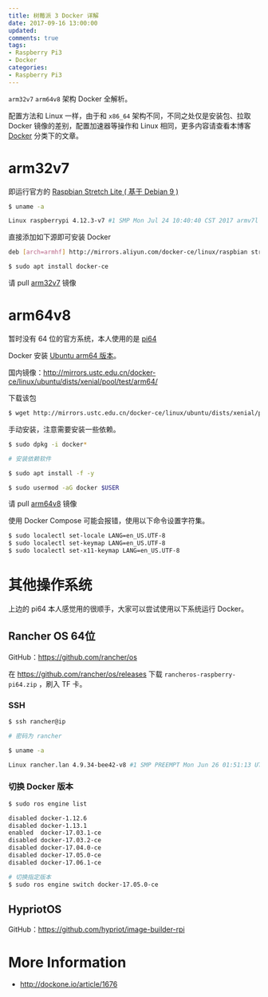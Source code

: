 ```yaml
---
title: 树莓派 3 Docker 详解
date: 2017-09-16 13:00:00
updated:
comments: true
tags:
- Raspberry Pi3
- Docker
categories:
- Raspberry Pi3
---
```


`arm32v7` `arm64v8` 架构 Docker 全解析。

<!--more-->

配置方法和 Linux 一样，由于和 `x86_64` 架构不同，不同之处仅是安装包、拉取 Docker 镜像的差别，配置加速器等操作和 Linux 相同，更多内容请查看本博客 [Docker](https://www.khs1994.com/categories/Docker/) 分类下的文章。

# arm32v7

即运行官方的 [Raspbian Stretch Lite ( 基于 Debian 9 )](https://www.raspberrypi.org/downloads/raspbian/)

```bash
$ uname -a

Linux raspberrypi 4.12.3-v7 #1 SMP Mon Jul 24 10:40:40 CST 2017 armv7l GNU/Linux
```

直接添加如下源即可安装 Docker

```bash
deb [arch=armhf] http://mirrors.aliyun.com/docker-ce/linux/raspbian stretch test
```

```bash
$ sudo apt install docker-ce
```

请 pull [arm32v7](https://hub.docker.com/u/arm32v7/) 镜像

# arm64v8

暂时没有 64 位的官方系统，本人使用的是 [pi64](https://www.khs1994.com/raspberry-pi3/arm64v8.html)

Docker 安装 [Ubuntu arm64 版本](https://download.docker.com/linux/ubuntu/dists/xenial/pool/test/arm64/)。

国内镜像：http://mirrors.ustc.edu.cn/docker-ce/linux/ubuntu/dists/xenial/pool/test/arm64/

下载该包

```bash
$ wget http://mirrors.ustc.edu.cn/docker-ce/linux/ubuntu/dists/xenial/pool/test/arm64/docker-ce_17.10.0~ce~rc1-0~ubuntu_arm64.deb
```

手动安装，注意需要安装一些依赖。

```bash
$ sudo dpkg -i docker*

# 安装依赖软件

$ sudo apt install -f -y

$ sudo usermod -aG docker $USER
```

请 pull [arm64v8](https://hub.docker.com/u/arm64v8/) 镜像

使用 Docker Compose 可能会报错，使用以下命令设置字符集。

```bash
$ sudo localectl set-locale LANG=en_US.UTF-8
$ sudo localectl set-keymap LANG=en_US.UTF-8
$ sudo localectl set-x11-keymap LANG=en_US.UTF-8
```

# 其他操作系统

上边的 pi64 本人感觉用的很顺手，大家可以尝试使用以下系统运行 Docker。

## Rancher OS 64位

GitHub：https://github.com/rancher/os

在 https://github.com/rancher/os/releases 下载 `rancheros-raspberry-pi64.zip` ，刷入 TF 卡。

### SSH

```bash
$ ssh rancher@ip

# 密码为 rancher

$ uname -a

Linux rancher.lan 4.9.34-bee42-v8 #1 SMP PREEMPT Mon Jun 26 01:51:13 UTC 2017 aarch64 GNU/Linux
```

### 切换 Docker 版本

```bash
$ sudo ros engine list

disabled docker-1.12.6
disabled docker-1.13.1
enabled  docker-17.03.1-ce
disabled docker-17.03.2-ce
disabled docker-17.04.0-ce
disabled docker-17.05.0-ce
disabled docker-17.06.1-ce

# 切换指定版本
$ sudo ros engine switch docker-17.05.0-ce
```

## HypriotOS

GitHub：https://github.com/hypriot/image-builder-rpi

# More Information

* http://dockone.io/article/1676
